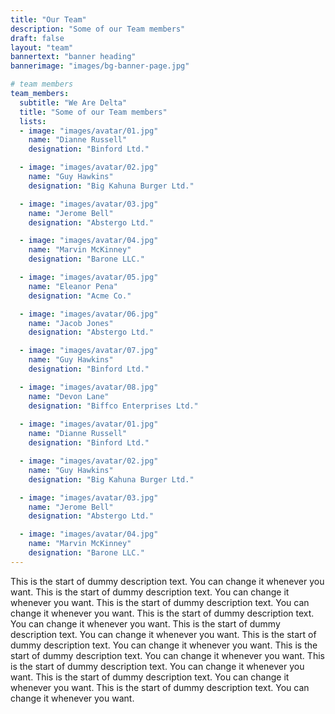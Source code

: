 ```yaml
---
title: "Our Team"
description: "Some of our Team members"
draft: false
layout: "team"
bannertext: "banner heading"
bannerimage: "images/bg-banner-page.jpg"

# team members
team_members:
  subtitle: "We Are Delta"
  title: "Some of our Team members"
  lists:
  - image: "images/avatar/01.jpg"
    name: "Dianne Russell"
    designation: "Binford Ltd."

  - image: "images/avatar/02.jpg"
    name: "Guy Hawkins"
    designation: "Big Kahuna Burger Ltd."

  - image: "images/avatar/03.jpg"
    name: "Jerome Bell"
    designation: "Abstergo Ltd."

  - image: "images/avatar/04.jpg"
    name: "Marvin McKinney"
    designation: "Barone LLC."

  - image: "images/avatar/05.jpg"
    name: "Eleanor Pena"
    designation: "Acme Co."

  - image: "images/avatar/06.jpg"
    name: "Jacob Jones"
    designation: "Abstergo Ltd."

  - image: "images/avatar/07.jpg"
    name: "Guy Hawkins"
    designation: "Binford Ltd."

  - image: "images/avatar/08.jpg"
    name: "Devon Lane"
    designation: "Biffco Enterprises Ltd."
    
  - image: "images/avatar/01.jpg"
    name: "Dianne Russell"
    designation: "Binford Ltd."

  - image: "images/avatar/02.jpg"
    name: "Guy Hawkins"
    designation: "Big Kahuna Burger Ltd."

  - image: "images/avatar/03.jpg"
    name: "Jerome Bell"
    designation: "Abstergo Ltd."

  - image: "images/avatar/04.jpg"
    name: "Marvin McKinney"
    designation: "Barone LLC."
---
```


This is the start of dummy description text. You can change it whenever you want. This is the start of dummy description text. You can change it whenever you want. This is the start of dummy description text. You can change it whenever you want. This is the start of dummy description text. You can change it whenever you want. This is the start of dummy description text. You can change it whenever you want. This is the start of dummy description text. You can change it whenever you want. This is the start of dummy description text. You can change it whenever you want. This is the start of dummy description text. You can change it whenever you want. This is the start of dummy description text. You can change it whenever you want. This is the start of dummy description text. You can change it whenever you want. 
